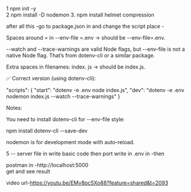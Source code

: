 1    npm init -y    
2     npm install -D nodemon
3.   npm install helmet compression   


after all this  -go to package.json in and change the script place -

Spaces around = in --env-file =.env → should be --env-file=.env.

--watch and --trace-warnings are valid Node flags, but --env-file is not a native Node flag. That’s from dotenv-cli or a similar package.

Extra spaces in filenames: index. js → should be index.js.

✅ Correct version (using dotenv-cli):

"scripts": {
  "start": "dotenv -e .env node index.js",
  "dev": "dotenv -e .env nodemon index.js --watch --trace-warnings"
}


Notes:

You need to install dotenv-cli for --env-file style:

npm install dotenv-cli --save-dev


nodemon is for development mode with auto-reload.


5    --  server file in write basic code then port write in .env in -then 

postman in -http://localhost:5000  
get and see result



video url-https://youtu.be/EMv8pc5Xo88?feature=shared&t=2093


